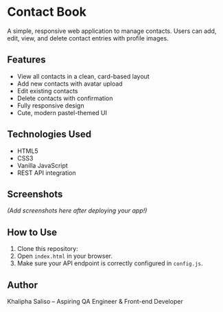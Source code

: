 # Contact Book

A simple, responsive web application to manage contacts. Users can add, edit, view, and delete contact entries with profile images.

## Features
- View all contacts in a clean, card-based layout
- Add new contacts with avatar upload
- Edit existing contacts
- Delete contacts with confirmation
- Fully responsive design
- Cute, modern pastel-themed UI

## Technologies Used
- HTML5
- CSS3
- Vanilla JavaScript
- REST API integration

## Screenshots
*(Add screenshots here after deploying your app!)*

## How to Use
1. Clone this repository:
2. Open `index.html` in your browser.
3. Make sure your API endpoint is correctly configured in `config.js`.

## Author
Khalipha Saliso – Aspiring QA Engineer & Front-end Developer
